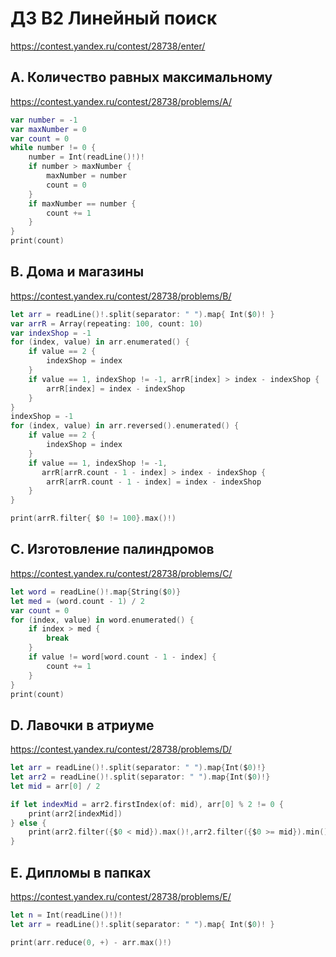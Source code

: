 # ДЗ B2 Линейный поиск
https://contest.yandex.ru/contest/28738/enter/

## A. Количество равных максимальному
https://contest.yandex.ru/contest/28738/problems/A/

```swift
var number = -1
var maxNumber = 0
var count = 0
while number != 0 {
    number = Int(readLine()!)!
    if number > maxNumber {
        maxNumber = number
        count = 0
    }
    if maxNumber == number {
        count += 1
    }
}
print(count)
```

## B. Дома и магазины
https://contest.yandex.ru/contest/28738/problems/B/

```swift
let arr = readLine()!.split(separator: " ").map{ Int($0)! }
var arrR = Array(repeating: 100, count: 10)
var indexShop = -1
for (index, value) in arr.enumerated() {
    if value == 2 {
        indexShop = index
    }
    if value == 1, indexShop != -1, arrR[index] > index - indexShop {
        arrR[index] = index - indexShop
    }
}
indexShop = -1
for (index, value) in arr.reversed().enumerated() {
    if value == 2 {
        indexShop = index
    }
    if value == 1, indexShop != -1,
       arrR[arrR.count - 1 - index] > index - indexShop {
        arrR[arrR.count - 1 - index] = index - indexShop
    }
}

print(arrR.filter{ $0 != 100}.max()!)
```

## C. Изготовление палиндромов
https://contest.yandex.ru/contest/28738/problems/C/

```swift
let word = readLine()!.map{String($0)}
let med = (word.count - 1) / 2
var count = 0
for (index, value) in word.enumerated() {
    if index > med {
        break
    }
    if value != word[word.count - 1 - index] {
        count += 1
    }
}
print(count)
```

## D. Лавочки в атриуме
https://contest.yandex.ru/contest/28738/problems/D/

```swift
let arr = readLine()!.split(separator: " ").map{Int($0)!}
let arr2 = readLine()!.split(separator: " ").map{Int($0)!}
let mid = arr[0] / 2

if let indexMid = arr2.firstIndex(of: mid), arr[0] % 2 != 0 {
    print(arr2[indexMid])
} else {
    print(arr2.filter({$0 < mid}).max()!,arr2.filter({$0 >= mid}).min()!)
}
```

## E. Дипломы в папках
https://contest.yandex.ru/contest/28738/problems/E/

```swift
let n = Int(readLine()!)!
let arr = readLine()!.split(separator: " ").map{ Int($0)! }

print(arr.reduce(0, +) - arr.max()!)
```
